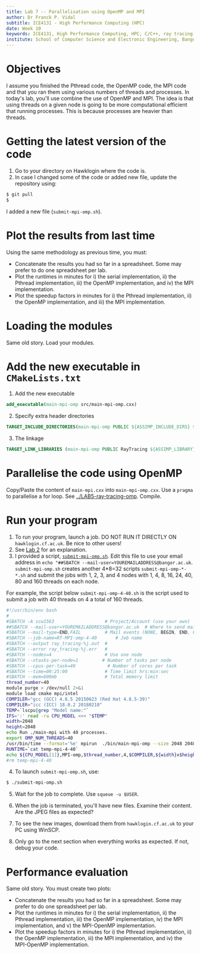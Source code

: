 ```yaml
---
title: Lab 7 -- Parallelisation using OpenMP and MPI
author: Dr Franck P. Vidal
subtitle: ICE4131 - High Performance Computing (HPC)
date: Week 10
keywords: ICE4131, High Performance Computing, HPC, C/C++, ray tracing, Pthread, OpenMP, MPI, CUDA, Bangor University, School of Computer Science and Electronic Engineering
institute: School of Computer Science and Electronic Engineering, Bangor University
---
```


# Objectives

I assume you finished the Pthread code, the OpenMP code, the MPI code and that you ran them using various numbers of threads and processes. In today's lab, you'll use combine the use of OpenMP and MPI. The idea is that using threads on a given node is going to be more computational efficient that running processes. This is because processes are heavier than threads.

# Getting the latest version of the code

1. Go to your directory on Hawklogin where the code is.
2. In case I changed some of the code or added new file, update the repository using:
```bash
$ git pull
$
```

I added a new file (`submit-mpi-omp.sh`).

# Plot the results from last time

Using the same methodology as previous time, you must:

- Concatenate the results you had so far in a spreadsheet. Some may prefer to do one spreadsheet per lab.
- Plot the runtimes in minutes for i) the serial implementation, ii) the Pthread implementation, iii) the OpenMP implementation, and iv) the MPI implementation.
- Plot the speedup factors in minutes for i) the Pthread implementation, ii) the OpenMP implementation, and iii) the MPI implementation.

# Loading the modules

Same old story. Load your modules.

# Add the new executable in `CMakeLists.txt`

1. Add the new executable
```cmake
add_executable(main-mpi-omp src/main-mpi-omp.cxx)
```
2. Specify extra header directories
```cmake
TARGET_INCLUDE_DIRECTORIES(main-mpi-omp PUBLIC ${ASSIMP_INCLUDE_DIRS} ${MPI_INCLUDE_PATH})
```
3. The linkage
```cmake
TARGET_LINK_LIBRARIES (main-mpi-omp PUBLIC RayTracing ${ASSIMP_LIBRARY} ${MPI_CXX_LIBRARIES} OpenMP::OpenMP_CXX)
```

# Parallelise the code using OpenMP

Copy/Paste the content of `main-mpi.cxx` into `main-mpi-omp.cxx`.
Use a `pragma` to parallelise a for loop. See [../LAB5-ray-tracing-omp](../LAB5-ray-tracing-omp).
Compile.

# Run your program

1. To run your program, launch a job. DO NOT RUN IT DIRECTLY ON `hawklogin.cf.ac.uk`. Be nice to other users!
2. See [Lab 2](../LAB2) for an explanation.
3. I provided a script, [`submit-mpi-omp.sh`](https://github.com/effepivi/SimpleRayTracing/blob/master/submit-mpi-omp.sh). Edit this file to use your email address in `echo "##SBATCH --mail-user=YOUREMAILADDRESS@bangor.ac.uk`.
`submit-mpi-omp.sh` creates another 4*8=32 scripts `submit-mpi-omp-*-*.sh` and submit the jobs with 1, 2, 3, and 4 nodes with 1, 4, 8, 16, 24, 40, 80 and 160 threads on each node.

For example, the script below `submit-mpi-omp-4-40.sh` is the script used to submit a job with 40 threads on 4 a total of 160 threads.

```bash
#!/usr/bin/env bash
#
#SBATCH -A scw1563                   # Project/Account (use your own)
##SBATCH --mail-user=YOUREMAILADDRESS@bangor.ac.uk  # Where to send mail
#SBATCH --mail-type=END,FAIL         # Mail events (NONE, BEGIN, END, FAIL, ALL)
#SBATCH --job-name=RT-MPI-omp-4-40       # Job name
#SBATCH --output ray_tracing-%j.out  #
#SBATCH --error ray_tracing-%j.err   #
#SBATCH --nodes=4                    # Use one node
#SBATCH --ntasks-per-node=1         # Number of tasks per node
#SBATCH --cpus-per-task=40            # Number of cores per task
#SBATCH --time=00:25:00              # Time limit hrs:min:sec
#SBATCH --mem=600mb                  # Total memory limit
thread_number=40
module purge > /dev/null 2>&1
module load cmake mpi/intel
COMPILER="gcc (GCC) 4.8.5 20150623 (Red Hat 4.8.5-39)"
COMPILER="icc (ICC) 18.0.2 20180210"
TEMP=`lscpu|grep "Model name:"`
IFS=':' read -ra CPU_MODEL <<< "$TEMP"
width=2048
height=2048
echo Run ./main-mpi with 40 processes.
export OMP_NUM_THREADS=40
/usr/bin/time --format='%e' mpirun  ./bin/main-mpi-omp --size 2048 2048 --jpeg mpi-omp-4-40-2048x2048.jpg 2> temp-mpi-4-40
RUNTIME=`cat temp-mpi-4-40`
echo ${CPU_MODEL[1]},MPI-omp,$thread_number,4,$COMPILER,${width}x$height,$RUNTIME >> timing-mpi-omp-4-40.csv
#rm temp-mpi-4-40
```


4. To launch `submit-mpi-omp.sh`, use:
```bash
$ ./submit-mpi-omp.sh
```
5. Wait for the job to complete. Use `squeue -u $USER`.

6. When the job is terminated, you'll have new files. Examine their content. Are the JPEG files as expected?

7. To see the new images, download them from `hawklogin.cf.ac.uk` to your PC using WinSCP.

8. Only go to the next section when everything works as expected. If not, debug your code.

# Performance evaluation

Same old story. You must create two plots:

- Concatenate the results you had so far in a spreadsheet. Some may prefer to do one spreadsheet per lab.
- Plot the runtimes in minutes for i) the serial implementation, ii) the Pthread implementation, iii) the OpenMP implementation, iv) the MPI implementation, and v) the MPI-OpenMP implementation.
- Plot the speedup factors in minutes for i) the Pthread implementation, ii) the OpenMP implementation, iii) the MPI implementation, and iv) the MPI-OpenMP implementation.
